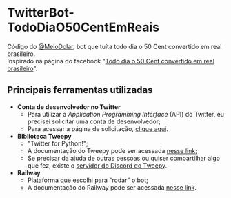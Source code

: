 # TwitterBot-TodoDiaO50CentEmReais
 Código do <a href="https://twitter.com/MeioDolar" target="_blank">@MeioDolar</a>, bot que tuíta todo dia o 50 Cent convertido em real brasileiro.<br>
 Inspirado na página do facebook "<a href="https://www.facebook.com/50centemreais" target="_blank">Todo dia o 50 Cent convertido em real brasileiro</a>".

## Principais ferramentas utilizadas
* **Conta de desenvolvedor no Twitter**
	* Para utilizar a *Application Programming Interface* (API) do Twitter, eu precisei solicitar uma conta de desenvolvedor;
	* Para acessar a página de solicitação, [clique aqui](https://developer.twitter.com/en/apply-for-access).
* **Biblioteca Tweepy**
	* "Twitter for Python!";
	* A documentação do Tweepy pode ser acessada [nesse link](http://docs.tweepy.org/en/latest/);
	* Se precisar da ajuda de outras pessoas ou quiser compartilhar algo que fez, existe o [servidor do Discord do Tweepy](https://discord.gg/bJvqnhg).
* **Railway**
	* Plataforma que escolhi para "rodar" o bot;
	* A documentação do Railway pode ser acessada [nesse link](https://docs.railway.app/).
